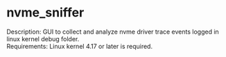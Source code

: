 # nvme_sniffer
Description:  GUI to collect and analyze nvme driver trace events logged in linux kernel debug folder. <br />
Requirements: Linux kernel 4.17 or later is required. <br />
